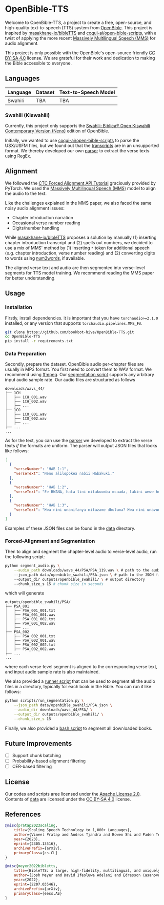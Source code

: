 # OpenBible-TTS

Welcome to OpenBible-TTS, a project to create a free, open-source, and high-quality text-to-speech (TTS) system from [OpenBible](https://open.bible/). This project is inspired by [masakhane-io/bibleTTS](https://github.com/masakhane-io/bibleTTS) and [coqui-ai/open-bible-scripts](https://github.com/coqui-ai/open-bible-scripts), with a twist of applying the more recent [Massively Multilingual Speech (MMS)](https://arxiv.org/abs/2305.13516) for audio alignment.

This project is only possible with the OpenBible's open-source friendly [CC BY-SA 4.0](https://open.bible/bibles/swahili-biblica-audio-bible/#by-sa) license. We are grateful for their work and dedication to making the Bible accessible to everyone.

## Languages

| Language | Dataset | Text-to-Speech Model |
| -------- | ------- | -------------------- |
| Swahili  | TBA     | TBA                  |

<!-- [🤗 Hugging Face](#) -->

### Swahili (Kiswahili)

Currently, this project only supports the [Swahili: Biblica® Open Kiswahili Contemporary Version (Neno)](https://open.bible/bibles/swahili-biblica-audio-bible/) edition of OpenBible.

Initially, we wanted to use [coqui-ai/open-bible-scripts](https://github.com/coqui-ai/open-bible-scripts) to parse the USX/USFM files, but we found out that the [transcripts](https://open.bible/bibles/swahili-biblica-text-bible/) are in an unsupported format. We thereby developed our own [parser](./notebooks/scrape_openbible_audio.ipynb) to extract the verse texts using RegEx.

## Alignment

We followed the [CTC Forced Alignment API Tutorial](https://pytorch.org/audio/main/tutorials/ctc_forced_alignment_api_tutorial.html) graciously provided by PyTorch. We used the [Massively Multilingual Speech (MMS)](https://arxiv.org/abs/2305.13516) model to align the audio to the text.

Like the challenges explained in the MMS paper, we also faced the same noisy audio alignment issues:

- Chapter introduction narration
- Occasional verse number reading
- Digits/number handling

While [masakhane-io/bibleTTS](https://github.com/masakhane-io/bibleTTS) proposes a solution by manually (1) inserting chapter introduction transcript and (2) spells out numbers, we decided to use a mix of MMS' method by (1) inserting `*` token for additional speech (e.g. chapter introduction, verse number reading) and (2) converting digits to words using [num2words](https://github.com/rhasspy/num2words), if available.

The aligned verse text and audio are then segmented into verse-level segments for TTS model training. We recommend reading the MMS paper for better understanding.

## Usage

### Installation

Firstly, install dependencies. It is important that you have `torchaudio>=2.1.0` installed, or any version that supports `torchaudio.pipelines.MMS_FA`.

```sh
git clone https://github.com/bookbot-hive/OpenBible-TTS.git
cd OpenBible-TTS
pip install -r requirements.txt
```

### Data Preparation

Secondly, prepare the dataset. OpenBible audio per-chapter files are usually in MP3 format. You first need to convert them to WAV format. We recommend using [ffmpeg](https://ffmpeg.org/). Our [segmentation script](./scripts/segment_audio.py) supports any arbitrary input audio sample rate. Our audio files are structured as follows

```
downloads/wavs_44/
├── 1CH
│   ├── 1CH_001.wav
│   ├── 1CH_002.wav
│   ├── ...
├── 1CO
│   ├── 1CO_001.wav
│   ├── 1CO_002.wav
│   ├── ...
├── ...
...
```

As for the text, you can use the [parser](./notebooks/scrape_openbible_audio.ipynb) we developed to extract the verse texts *if* the formats are uniform. The parser will output JSON files that looks like follows:

```json
[
  {
    "verseNumber": "HAB 1:1",
    "verseText": "Neno alilopokea nabii Habakuki."
  },
  {
    "verseNumber": "HAB 1:2",
    "verseText": "Ee BWANA, hata lini nitakuomba msaada, lakini wewe husikilizi? Au kukulilia, \u201cUdhalimu!\u201d Lakini hutaki kuokoa?"
  },
  {
    "verseNumber": "HAB 1:3",
    "verseText": "Kwa nini unanifanya nitazame dhuluma? Kwa nini unavumilia makosa? Uharibifu na udhalimu viko mbele yangu; kuna mabishano na mapambano kwa wingi."
  }
]
```

Examples of these JSON files can be found in the [data](./data/openbible_swahili/) directory.

### Forced-Alignment and Segmentation

Then to align and segment the chapter-level audio to verse-level audio, run the following script:

```sh
python segment_audio.py \
    --audio_path downloads/wavs_44/PSA/PSA_119.wav \ # path to the audio file
    --json_path data/openbible_swahili/PSA.json \ # path to the JSON file
    --output_dir outputs/openbible_swahili/ \ # output directory
    --chunk_size_s 15 # chunk size in seconds
```

which will generate

```
outputs/openbible_swahili/PSA/
├── PSA_001
│   ├── PSA_001_001.txt
│   ├── PSA_001_001.wav
│   ├── PSA_001_002.txt
│   ├── PSA_001_002.wav
│   ├── ...
├── PSA_002
│   ├── PSA_002_001.txt
│   ├── PSA_002_001.wav
│   ├── PSA_002_002.txt
│   ├── PSA_002_002.wav
├── ...
...
```

where each verse-level segment is aligned to the corresponding verse text, and input audio sample rate is also maintained.

We also provided a [runner script](./scripts/run_segmentation.py) that can be used to segment all the audio files in a directory, typically for each book in the Bible. You can run it like follows:

```sh
python scripts/run_segmentation.py \
    --json_path data/openbible_swahili/PSA.json \
    --audio_dir downloads/wavs_44/PSA/ \
    --output_dir outputs/openbible_swahili/ \
    --chunk_size_s 15
```

Finally, we also provided a [bash script](./run_segmentation.sh) to segment all downloaded books.

## Future Improvements

- [ ] Support chunk batching
- [ ] Probability-based alignment filtering
- [ ] CER-based filtering

## License

Our codes and scripts aree licensed under the [Apache License 2.0](./LICENSE). Contents of [data](./data/) are licensed under the [CC BY-SA 4.0](https://open.bible/bibles/swahili-biblica-audio-bible/#by-sa) license.

## References

```bibtex
@misc{pratap2023scaling,
    title={Scaling Speech Technology to 1,000+ Languages}, 
    author={Vineel Pratap and Andros Tjandra and Bowen Shi and Paden Tomasello and Arun Babu and Sayani Kundu and Ali Elkahky and Zhaoheng Ni and Apoorv Vyas and Maryam Fazel-Zarandi and Alexei Baevski and Yossi Adi and Xiaohui Zhang and Wei-Ning Hsu and Alexis Conneau and Michael Auli},
    year={2023},
    eprint={2305.13516},
    archivePrefix={arXiv},
    primaryClass={cs.CL}
}
```

```bibtex
@misc{meyer2022bibletts,
    title={BibleTTS: a large, high-fidelity, multilingual, and uniquely African speech corpus}, 
    author={Josh Meyer and David Ifeoluwa Adelani and Edresson Casanova and Alp Öktem and Daniel Whitenack Julian Weber and Salomon Kabongo and Elizabeth Salesky and Iroro Orife and Colin Leong and Perez Ogayo and Chris Emezue and Jonathan Mukiibi and Salomey Osei and Apelete Agbolo and Victor Akinode and Bernard Opoku and Samuel Olanrewaju and Jesujoba Alabi and Shamsuddeen Muhammad},
    year={2022},
    eprint={2207.03546},
    archivePrefix={arXiv},
    primaryClass={eess.AS}
}
```